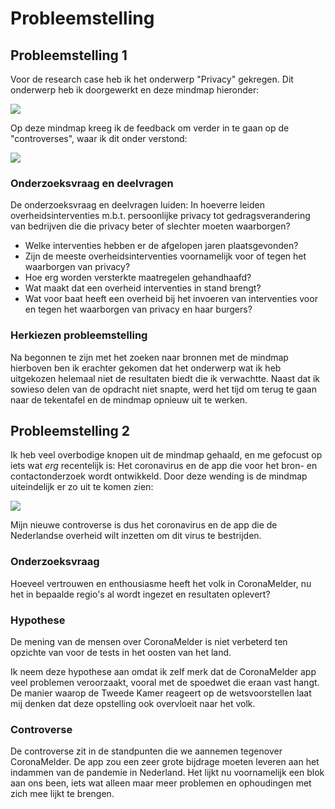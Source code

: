 # Probleemstelling

## Probleemstelling 1

Voor de research case heb ik het onderwerp "Privacy" gekregen. Dit onderwerp heb ik doorgewerkt en deze mindmap hieronder:

![][image-1]

Op deze mindmap kreeg ik de feedback om verder in te gaan op de "controverses", waar ik dit onder verstond:

![][image-2]

### Onderzoeksvraag en deelvragen

De onderzoeksvraag en deelvragen luiden: In hoeverre leiden overheidsinterventies m.b.t. persoonlijke privacy tot gedragsverandering van bedrijven die die privacy beter of slechter moeten waarborgen?

* Welke interventies hebben er de afgelopen jaren plaatsgevonden?
* Zijn de meeste overheidsinterventies voornamelijk voor of tegen het waarborgen van privacy?
* Hoe erg worden versterkte maatregelen gehandhaafd?
* Wat maakt dat een overheid interventies in stand brengt?
* Wat voor baat heeft een overheid bij het invoeren van interventies voor en tegen het waarborgen van privacy en haar burgers?

### Herkiezen probleemstelling

Na begonnen te zijn met het zoeken naar bronnen met de mindmap hierboven ben ik erachter gekomen dat het onderwerp wat ik heb uitgekozen helemaal niet de resultaten biedt die ik verwachtte. Naast dat ik sowieso delen van de opdracht niet snapte, werd het tijd om terug te gaan naar de tekentafel en de mindmap opnieuw uit te werken.

## Probleemstelling 2

Ik heb veel overbodige knopen uit de mindmap gehaald, en me gefocust op iets wat _erg_ recentelijk is: Het coronavirus en de app die voor het bron- en contactonderzoek wordt ontwikkeld. Door deze wending is de mindmap uiteindelijk er zo uit te komen zien:

![][image-3]

Mijn nieuwe controverse is dus het coronavirus en de app die de Nederlandse overheid wilt inzetten om dit virus te bestrijden.

### Onderzoeksvraag

Hoeveel vertrouwen en enthousiasme heeft het volk in CoronaMelder, nu het in bepaalde regio's al wordt ingezet en resultaten oplevert?

### Hypothese

De mening van de mensen over CoronaMelder is niet verbeterd ten opzichte van voor de tests in het oosten van het land.

Ik neem deze hypothese aan omdat ik zelf merk dat de CoronaMelder app veel problemen veroorzaakt, vooral met de spoedwet die eraan vast hangt. De manier waarop de Tweede Kamer reageert op de wetsvoorstellen laat mij denken dat deze opstelling ook overvloeit naar het volk.

### Controverse

De controverse zit in de standpunten die we aannemen tegenover CoronaMelder. De app zou een zeer grote bijdrage moeten leveren aan het indammen van de pandemie in Nederland. Het lijkt nu voornamelijk een blok aan ons been, iets wat alleen maar meer problemen en ophoudingen met zich mee lijkt te brengen.


[image-1]:	../.gitbook/assets/privacymindmap_v1.png
[image-2]:	../.gitbook/assets/privacymindmap_v2.png
[image-3]:	../.gitbook/assets/privacymindmap_v3.png